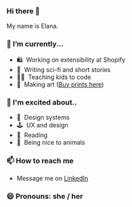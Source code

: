 ### Hi there 👋

My name is Elana.

### 🔭 I’m currently...
- 🛍 &nbsp;Working on extensibility at Shopify
- 📝 &nbsp;Writing sci-fi and short stories
- 🧑‍🏫 &nbsp;Teaching kids to code
- 🎨 &nbsp;Making art ([Buy prints here](https://veryuniqueart.com/collections/elanas-art))

### 🤩 I'm excited about.. 
- 💙 &nbsp;Design systems
- 🕹 &nbsp;UX and design
- 📖 &nbsp;Reading
- 🐷 &nbsp;Being nice to animals

### 📫 How to reach me
  - Message me on [LinkedIn](https://www.linkedin.com/in/elanalynn/)

### 😄 Pronouns: she / her
